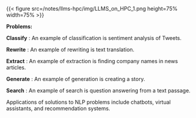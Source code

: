 {{< figure src=/notes/llms-hpc/img/LLMS_on_HPC_1.png height=75% width=75% >}}

__Problems:__

__Classify__ : An example of classification is sentiment analysis of Tweets. 

__Rewrite__ : An example of rewriting is text translation.

__Extract__ : An example of extraction is finding company names in news articles.

__Generate__ : An example of generation is creating a story.

__Search__ : An example of search is question answering from a text passage.

Applications of solutions to NLP problems include chatbots, virtual assistants, and recommendation systems.

